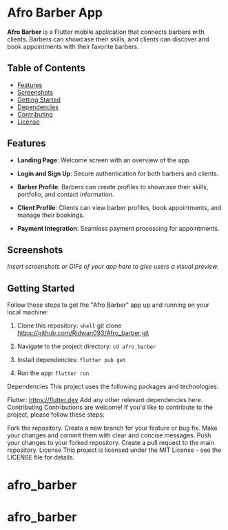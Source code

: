 
# Afro Barber App

**Afro Barber** is a Flutter mobile application that connects barbers with clients. Barbers can showcase their skills, and clients can discover and book appointments with their favorite barbers.

## Table of Contents
- [Features](#features)
- [Screenshots](#screenshots)
- [Getting Started](#getting-started)
- [Dependencies](#dependencies)
- [Contributing](#contributing)
- [License](#license)

## Features

- **Landing Page**: Welcome screen with an overview of the app.

- **Login and Sign Up**: Secure authentication for both barbers and clients.

- **Barber Profile**: Barbers can create profiles to showcase their skills, portfolio, and contact information.

- **Client Profile**: Clients can view barber profiles, book appointments, and manage their bookings.

- **Payment Integration**: Seamless payment processing for appointments.

## Screenshots

*Insert screenshots or GIFs of your app here to give users a visual preview.*

## Getting Started

Follow these steps to get the "Afro Barber" app up and running on your local machine:

1. Clone this repository:
   ```shell```
   git clone https://github.com/Ridwan093/Afro_barber.git

2. Navigate to the project directory:
    ```cd afro_barber```
    
3. Install dependencies: 
    ```flutter pub get```
    
4. Run the app:
    ```flutter run```


Dependencies
This project uses the following packages and technologies:

Flutter: https://flutter.dev
Add any other relevant dependencies here.
Contributing
Contributions are welcome! If you'd like to contribute to the project, please follow these steps:

Fork the repository.
Create a new branch for your feature or bug fix.
Make your changes and commit them with clear and concise messages.
Push your changes to your forked repository.
Create a pull request to the main repository.
License
This project is licensed under the MIT License - see the LICENSE file for details.
# afro_barber

# afro_barber

